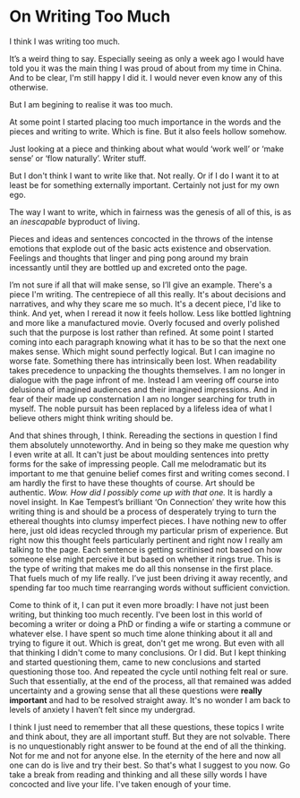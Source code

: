 # On Writing Too Much

I think I was writing too much.

It’s a weird thing to say. Especially seeing as only a week ago I would have told you it was the main thing I was proud of about from my time in China. And to be clear, I'm still happy I did it. I would never even know any of this otherwise.

But I am begining to realise it was too much. 

At some point I started placing too much importance in the words and the pieces and writing to write. Which is fine. But it also feels hollow somehow. 

Just looking at a piece and thinking about what would ‘work well’ or ‘make sense’ or ‘flow naturally’. Writer stuff.

But I don't think I want to write like that. Not really. Or if I do I want it to at least be for something externally important. Certainly not just for my own ego.

The way I want to write, which in fairness was the genesis of all of this, is as an *inescapable* byproduct of living.

Pieces and ideas and sentences concocted in the throws of the intense emotions that explode out of the basic acts existence and observation.  
Feelings and thoughts that linger and ping pong around my brain incessantly until they are bottled up and excreted onto the page.  
   
I’m not sure if all that will make sense, so I’ll give an example. There's a piece I'm writing. The centrepiece of all this really. It's about decisions and narratives, and why they scare me so much. It's a decent piece, I'd like to think. And yet, when I reread it now it feels hollow. Less like bottled lightning and more like a manufactured movie. Overly focused and overly polished such that the purpose is lost rather than refined. At some point I started coming into each paragraph knowing what it has to be so that the next one makes sense. Which might sound perfectly logical. But I can imagine no worse fate. Something there has intrinsically been lost. When readability takes precedence to unpacking the thoughts themselves. I am no longer in dialogue with the page infront of me. Instead I am veering off course into delusiona of imagined audiences and their imagined impressions. And in fear of their made up consternation I am no longer searching for truth in myself. The noble pursuit has been replaced by a lifeless idea of what I believe others might think writing should be.

And that shines through, I think. Rereading the sections in question I find them absolutely unnoteworthy. And in being so they make me question why I even write at all. It can't just be about moulding sentences into pretty forms for the sake of impressing people. Call me melodramatic but its important to me that genuine belief comes first and writing comes second. I am hardly the first to have these thoughts of course. Art should be authentic. *Wow. How did I possibly come up with that one.* It is hardly a novel insight. In Kae Tempest’s brilliant ‘On Connection’ they write  how this writing thing is and should be a process of desperately trying to turn the ethereal thoughts into clumsy imperfect pieces. I have nothing new to offer here, just old ideas recycled through my particular prism of experience. But right now this thought feels particularly pertinent and right now I really am talking to the page. Each sentence is getting scritinised not based on how someone else might perceive it but based on whether it rings true. This is the type of writing that makes me do all this nonsense in the first place. That fuels much of my life really. I’ve just been driving it away recently, and spending far too much time rearranging words without sufficient conviction.  
   
Come to think of it, I can put it even more broadly: I have not just been writing, but thinking too much recently. I've been lost in this world of becoming a writer or doing a PhD or finding a wife or starting a commune or whatever else. I have spent so much time alone thinking about it all and trying to figure it out. Which is great, don't get me wrong. But even with all that thinking I didn't come to many conclusions. Or I did. But I kept thinking and started questioning them, came to new conclusions and started questioning those too. And repeated the cycle until nothing felt real or sure. Such that essentially, at the end of the process, all that remained was added uncertainty and a growing sense that all these questions were **really important** and had to be resolved straight away. It's no wonder I am back to levels of anxiety I haven’t felt since my undergrad.

I think I just need to remember that all these questions, these topics I write and think about, they are all important stuff. But they are not solvable. There is no unquestionably right answer to be found at the end of all the thinking. Not for me and not for anyone else. In the eternity of the here and now all one can do is live and try their best. So that's what I suggest to you now. Go take a break from reading and thinking and all these silly words I have concocted and live your life. I've taken enough of your time.